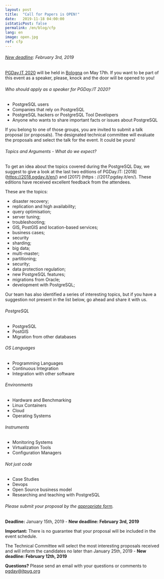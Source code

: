 ```yaml
---
layout: post
title:  "Call for Papers is OPEN!"
date:   2019-11-18 04:00:00
isStaticPost: false
permalink: /en/blog/cfp
lang: en
image: open.jpg
ref: cfp
---
```


###### [New deadline](http://2019.pgday.it/en/blog/cfp_postponed): February 3rd, 2019

[PGDay.IT 2020](https://2019.pgday.it/en/) will be held in [Bologna](https://2019.pgday.it/en/logistics/) on May 17th. If you want to be part of this event as a speaker, please, knock and the door will be opened to you!

###### Who should apply as a speaker for PGDay.IT 2020?

* PostgreSQL users
* Companies that rely on PostgreSQL
* PostgreSQL hackers or PostgreSQL Tool Developers
* Anyone who wants to share important facts or issues about PostgreSQL

If you belong to one of those groups, you are invited to submit a talk proposal (or proposals). The designated technical committee will evaluate the proposals and select the talk for the event. It could be yours!

###### Topics and Arguments - What do we expect?

To get an idea about the topics covered during the PostgreSQL Day, we suggest to give a look at the last two editions of PGDay.IT: [2018] (https://2018.pgday.it/en/) and [2017] (https : //2017.pgday.it/en/). These editions have received excellent feedback from the attendees.

These are the topics:

* disaster recovery;
* replication and high availability;
* query optimisation;
* server tuning;
* troubleshooting;
* GIS, PostGIS and location-based services;
* business cases;
* security
* sharding;
* big data;
* multi-master;
* partitioning;
* security;
* data protection regulation;
* new PostgreSQL features;
* migrations from Oracle;
* development with PostgreSQL;

Our team has also identified a series of interesting topics, but if you have a suggestion not present in the list below, go ahead and share it with us.

###### PostgreSQL

* PostgreSQL
* PostGIS
* Migration from other databases

###### OS Languages

* Programming Languages
* Continuous Integration
* Integration with other software

###### Environments

* Hardware and Benchmarking
* Linux Containers
* Cloud
* Operating Systems

###### Instruments

* Monitoring Systems
* Virtualization Tools
* Configuration Managers

###### Not just code

* Case Studies
* Devops
* Open Source business model
* Researching and teaching with PostgreSQL

###### Please submit your proposal by the [appropriate form](https://docs.google.com/forms/d/e/1FAIpQLSeYcLyrPIdiMMf5UsQMUV6riNwXVVqBR0-RMainTmO0MJLlKA/viewform).

__Deadline:__ January 15th, 2019 - **New deadline: February 3rd, 2019**

__Important:__ There is no guarantee that your proposal will be included in the event schedule.

The Technical Committee will select the most interesting proposals received and will inform the candidates no later than January 25th, 2019 - **New deadline: February 12th, 2019**

__Questions?__
Please send an email with your questions or comments to [pgday@itpug.org](mailto:pgday@itpug.org)
